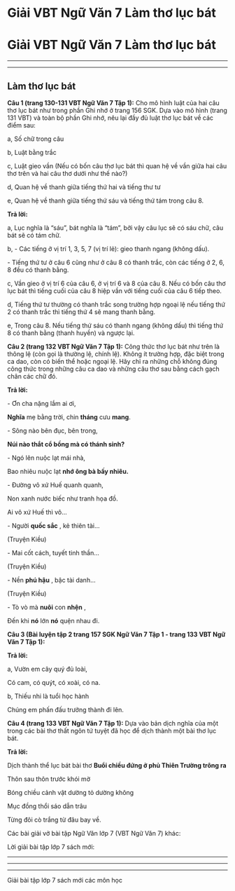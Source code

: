 # Giải VBT Ngữ Văn 7 Làm thơ lục bát

# Giải VBT Ngữ Văn 7 Làm thơ lục bát

* * *

* * *

## Làm thơ lục bát

**Câu 1 (trang 130-131 VBT Ngữ Văn 7 Tập 1):** Cho mô hình luật của hai câu thơ lục bát như trong phần Ghi nhớ ở trang 156 SGK. Dựa vào mô hình (trang 131 VBT) và toàn bộ phần Ghi nhớ, nêu lại đầy đủ luật thơ lục bát về các điểm sau: 

a, Số chữ trong câu 

b, Luật bằng trắc 

c, Luật gieo vần (Nếu có bốn câu thơ lục bát thì quan hệ về vần giữa hai câu thơ trên và hai câu thơ dưới như thế nào?) 

d, Quan hệ về thanh giữa tiếng thứ hai và tiếng thư tư 

e, Quan hệ về thanh giữa tiếng thứ sáu và tiếng thứ tám trong câu 8. 

**Trả lời:**

a, Lục nghĩa là “sáu”, bát nghĩa là “tám”, bởi vậy câu lục sẽ có sáu chữ, câu bát sẽ có tám chữ.

b, - Các tiếng ở vị trí 1, 3, 5, 7 (vị trí lẻ): gieo thanh ngang (không dấu).

\- Tiếng thứ tư ở câu 6 cũng như ở câu 8 có thanh trắc, còn các tiếng ở 2, 6, 8 đều có thanh bằng.

c, Vần gieo ở vị trí 6 của câu 6, ở vị trí 6 và 8 của câu 8. Nếu có bốn câu thơ lục bát thì tiếng cuối của câu 8 hiệp vần với tiếng cuối của câu 6 tiếp theo.

d, Tiếng thứ tư thường có thanh trắc song trường hợp ngoại lệ nếu tiếng thứ 2 có thanh trắc thì tiếng thứ 4 sẽ mang thanh bằng.

e, Trong câu 8. Nếu tiếng thứ sáu có thanh ngang (không dấu) thì tiếng thứ 8 có thanh bằng (thanh huyền) và ngược lại.

**Câu 2 (trang 132 VBT Ngữ Văn 7 Tập 1):** Công thức thơ lục bát như trên là thông lệ (còn gọi là thường lệ, chính lệ). Không ít trường hợp, đặc biệt trong ca dao, còn có biến thể hoặc ngoại lệ. Hãy chỉ ra những chỗ không đúng công thức trong những câu ca dao và những câu thơ sau bằng cách gạch chân các chữ đó. 

**Trả lời:**

\- Ơn cha nặng lắm ai ơi,

**Nghĩa** mẹ bằng trời, chin **tháng** cưu **mang**.

\- Sông nào bên đục, bên trong,

**Núi nào thắt cổ bồng mà có thánh sinh?**

\- Ngó lên nuộc lạt mái nhà, 

Bao nhiêu nuộc lạt **nhớ ông bà bấy nhiêu.**

\- Đường vô xứ Huế quanh quanh, 

Non xanh nước biếc như tranh họa đồ. 

Ai vô xứ Huế thì vô...

\- Người **quốc sắc** , kẻ thiên tài...

(Truyện Kiều)

\- Mai cốt cách, tuyết tinh thần...

(Truyện Kiều)

\- Nền **phú hậu** , bậc tài danh...

(Truyện Kiều)

\- Tò vò mà **nuôi** con **nhện** ,

Đến khi **nó** lớn **nó** quện nhau đi. 

**Câu 3 (Bài luyện tập 2 trang 157 SGK Ngữ Văn 7 Tập 1 - trang 133 VBT Ngữ Văn 7 Tập 1):**

**Trả lời:**

a, Vườn em cây quý đủ loài,

Có cam, có quýt, có xoài, có na. 

b, Thiếu nhi là tuổi học hành

Chúng em phấn đấu trưởng thành đi lên. 

**Câu 4 (trang 133 VBT Ngữ Văn 7 Tập 1):** Dựa vào bản dịch nghĩa của một trong các bài thơ thất ngôn tứ tuyệt đã học để dịch thành một bài thơ lục bát.

**Trả lời:**

Dịch thành thể lục bát bài thơ **Buổi chiều đứng ở phủ Thiên Trường trông ra**

Thôn sau thôn trước khói mờ

Bóng chiều cảnh vật dường tỏ dường không

Mục đồng thổi sáo dẫn trâu

Từng đôi cò trắng từ đâu bay về.

Các bài giải vở bài tập Ngữ Văn lớp 7 (VBT Ngữ Văn 7) khác:

Lời giải bài tập lớp 7 sách mới:

* * *

* * *

* * *

Giải bài tập lớp 7 sách mới các môn học
